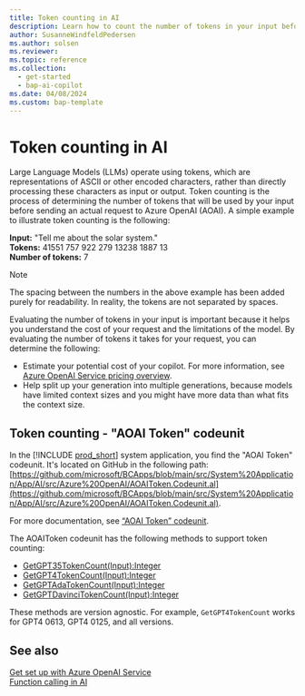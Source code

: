 ```yaml
---
title: Token counting in AI
description: Learn how to count the number of tokens in your input before sending a request to Azure OpenAI
author: SusanneWindfeldPedersen
ms.author: solsen
ms.reviewer: 
ms.topic: reference
ms.collection:
  - get-started
  - bap-ai-copilot
ms.date: 04/08/2024
ms.custom: bap-template 
---
```


# Token counting in AI

Large Language Models (LLMs) operate using tokens, which are representations of ASCII or other encoded characters, rather than directly processing these characters as input or output. Token counting is the process of determining the number of tokens that will be used by your input before sending an actual request to Azure OpenAI (AOAI). A simple example to illustrate token counting is the following:

**Input:** "Tell me about the solar system."  
**Tokens:** 41551 757 922 279 13238 1887 13  
**Number of tokens:** 7

> [!NOTE]  
> The spacing between the numbers in the above example has been added purely for readability. In reality, the tokens are not separated by spaces.

Evaluating the number of tokens in your input is important because it helps you understand the cost of your request and the limitations of the model. By evaluating the number of tokens it takes for your request, you can determine the following:

- Estimate your potential cost of your copilot. For more information, see [Azure OpenAI Service pricing overview](https://azure.microsoft.com/pricing/details/cognitive-services/openai-service/). 
- Help split up your generation into multiple generations, because models have limited context sizes and you might have more data than what fits the context size.

## Token counting - "AOAI Token" codeunit

In the [!INCLUDE [prod_short](includes/prod_short.md)] system application, you find the "AOAI Token" codeunit. It's located on GitHub in the following path: [https://github.com/microsoft/BCApps/blob/main/src/System%20Application/App/AI/src/Azure%20OpenAI/AOAIToken.Codeunit.al](https://github.com/microsoft/BCApps/blob/main/src/System%20Application/App/AI/src/Azure%20OpenAI/AOAIToken.Codeunit.al). 

For more documentation, see [“AOAI Token” codeunit](/dynamics365/business-central/application/system-application/codeunit/system.ai.aoai-token).

The AOAIToken codeunit has the following methods to support token counting:

- [GetGPT35TokenCount(Input):Integer](/dynamics365/business-central/application/system-application/codeunit/system.ai.aoai-token#getgpt35tokencount)  
- [GetGPT4TokenCount(Input):Integer](/dynamics365/business-central/application/system-application/codeunit/system.ai.aoai-token#getgpt4tokencount)  
- [GetGPTAdaTokenCount(Input):Integer](/dynamics365/business-central/application/system-application/codeunit/system.ai.aoai-token#getadatokencount)  
- [GetGPTDavinciTokenCount(Input):Integer](/dynamics365/business-central/application/system-application/codeunit/system.ai.aoai-token#getdavincitokencount)

These methods are version agnostic. For example, `GetGPT4TokenCount` works for GPT4 0613, GPT4 0125, and all versions. 

## See also

[Get set up with Azure OpenAI Service](ai-dev-tools-get-started.md)  
[Function calling in AI](ai-system-app-function-calling.md)  